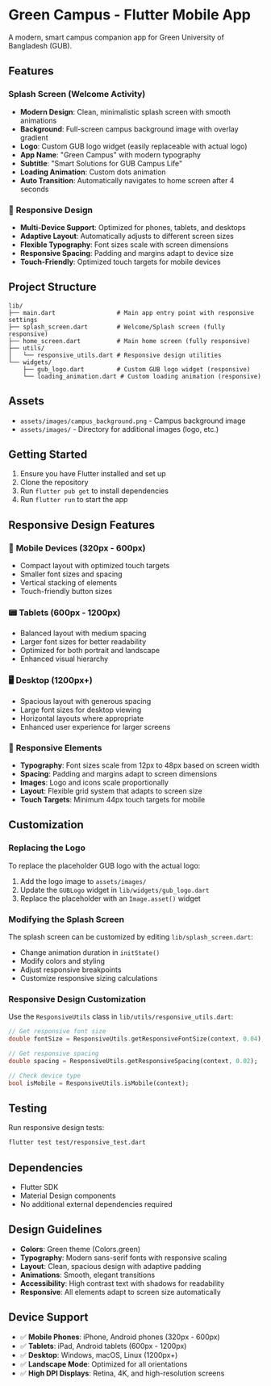 # Green Campus - Flutter Mobile App

A modern, smart campus companion app for Green University of Bangladesh (GUB).

## Features

### Splash Screen (Welcome Activity)
- **Modern Design**: Clean, minimalistic splash screen with smooth animations
- **Background**: Full-screen campus background image with overlay gradient
- **Logo**: Custom GUB logo widget (easily replaceable with actual logo)
- **App Name**: "Green Campus" with modern typography
- **Subtitle**: "Smart Solutions for GUB Campus Life"
- **Loading Animation**: Custom dots animation
- **Auto Transition**: Automatically navigates to home screen after 4 seconds

### 🎯 **Responsive Design**
- **Multi-Device Support**: Optimized for phones, tablets, and desktops
- **Adaptive Layout**: Automatically adjusts to different screen sizes
- **Flexible Typography**: Font sizes scale with screen dimensions
- **Responsive Spacing**: Padding and margins adapt to device size
- **Touch-Friendly**: Optimized touch targets for mobile devices

## Project Structure

```
lib/
├── main.dart                 # Main app entry point with responsive settings
├── splash_screen.dart        # Welcome/Splash screen (fully responsive)
├── home_screen.dart          # Main home screen (fully responsive)
├── utils/
│   └── responsive_utils.dart # Responsive design utilities
└── widgets/
    ├── gub_logo.dart         # Custom GUB logo widget (responsive)
    └── loading_animation.dart # Custom loading animation (responsive)
```

## Assets

- `assets/images/campus_background.png` - Campus background image
- `assets/images/` - Directory for additional images (logo, etc.)

## Getting Started

1. Ensure you have Flutter installed and set up
2. Clone the repository
3. Run `flutter pub get` to install dependencies
4. Run `flutter run` to start the app

## Responsive Design Features

### 📱 **Mobile Devices (320px - 600px)**
- Compact layout with optimized touch targets
- Smaller font sizes and spacing
- Vertical stacking of elements
- Touch-friendly button sizes

### 📟 **Tablets (600px - 1200px)**
- Balanced layout with medium spacing
- Larger font sizes for better readability
- Optimized for both portrait and landscape
- Enhanced visual hierarchy

### 🖥️ **Desktop (1200px+)**
- Spacious layout with generous spacing
- Large font sizes for desktop viewing
- Horizontal layouts where appropriate
- Enhanced user experience for larger screens

### 🎨 **Responsive Elements**
- **Typography**: Font sizes scale from 12px to 48px based on screen width
- **Spacing**: Padding and margins adapt to screen dimensions
- **Images**: Logo and icons scale proportionally
- **Layout**: Flexible grid system that adapts to screen size
- **Touch Targets**: Minimum 44px touch targets for mobile

## Customization

### Replacing the Logo
To replace the placeholder GUB logo with the actual logo:
1. Add the logo image to `assets/images/`
2. Update the `GUBLogo` widget in `lib/widgets/gub_logo.dart`
3. Replace the placeholder with an `Image.asset()` widget

### Modifying the Splash Screen
The splash screen can be customized by editing `lib/splash_screen.dart`:
- Change animation duration in `initState()`
- Modify colors and styling
- Adjust responsive breakpoints
- Customize responsive sizing calculations

### Responsive Design Customization
Use the `ResponsiveUtils` class in `lib/utils/responsive_utils.dart`:
```dart
// Get responsive font size
double fontSize = ResponsiveUtils.getResponsiveFontSize(context, 0.04);

// Get responsive spacing
double spacing = ResponsiveUtils.getResponsiveSpacing(context, 0.02);

// Check device type
bool isMobile = ResponsiveUtils.isMobile(context);
```

## Testing

Run responsive design tests:
```bash
flutter test test/responsive_test.dart
```

## Dependencies

- Flutter SDK
- Material Design components
- No additional external dependencies required

## Design Guidelines

- **Colors**: Green theme (Colors.green)
- **Typography**: Modern sans-serif fonts with responsive scaling
- **Layout**: Clean, spacious design with adaptive padding
- **Animations**: Smooth, elegant transitions
- **Accessibility**: High contrast text with shadows for readability
- **Responsive**: All elements adapt to screen size automatically

## Device Support

- ✅ **Mobile Phones**: iPhone, Android phones (320px - 600px)
- ✅ **Tablets**: iPad, Android tablets (600px - 1200px)
- ✅ **Desktop**: Windows, macOS, Linux (1200px+)
- ✅ **Landscape Mode**: Optimized for all orientations
- ✅ **High DPI Displays**: Retina, 4K, and high-resolution screens
